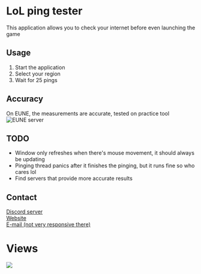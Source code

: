 # LoL ping tester
This application allows you to check your internet before even launching the game

## Usage
1. Start the application
2. Select your region
3. Wait for 25 pings

## Accuracy
On EUNE, the measurements are accurate, tested on practice tool<br>
![EUNE server](https://i.imgur.com/0z0ShB2.png)

## TODO
- Window only refreshes when there's mouse movement, it should always be updating
- Pinging thread panics after it finishes the pinging, but it runs fine so who cares lol
- Find servers that provide more accurate results

## Contact
[Discord server](https://discord.gg/pJVxS6uRTK)<br />
[Website](https://zeunig.hu)<br/>
[E-mail (not very responsive there)](mailto:business@mail.zeunig.hu)

# Views
<a href="https://hits.seeyoufarm.com"><img src="https://hits.seeyoufarm.com/api/count/incr/badge.svg?url=https%3A%2F%2Fgithub.com%2FZeunig%2Flol-ping-test&count_bg=%2379C83D&title_bg=%23555555&icon=&icon_color=%23E7E7E7&title=hits&edge_flat=false"/></a>
